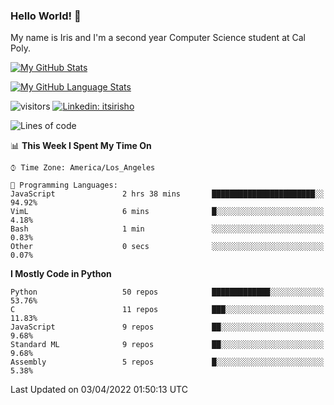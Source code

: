 ### Hello World! 👋

My name is Iris and I'm a second year Computer Science student at Cal Poly. 


[![My GitHub Stats](https://github-readme-stats.vercel.app/api?username=sleepyStick&show_icons=true&&count_private=true&include_all_commits=true&theme=buefy)]()

[![My GitHub Language Stats](https://github-readme-stats.vercel.app/api/top-langs/?username=sleepyStick&langs_count=5&theme=buefy)]()

![visitors](https://visitor-badge.glitch.me/badge?page_id=sleepyStick.sleepyStick)
[![Linkedin: itsirisho](https://img.shields.io/badge/-itsirisho-informational?style=flat-square&logo=Linkedin&logoColor=white&link=https://www.linkedin.com/in/itsirisho/)](https://www.linkedin.com/in/itsirisho/)

<!--START_SECTION:waka-->
![Lines of code](https://img.shields.io/badge/From%20Hello%20World%20I%27ve%20Written-24%20Million%20lines%20of%20code-blue)

📊 **This Week I Spent My Time On** 

```text
⌚︎ Time Zone: America/Los_Angeles

💬 Programming Languages: 
JavaScript               2 hrs 38 mins       ███████████████████████░░   94.92% 
VimL                     6 mins              █░░░░░░░░░░░░░░░░░░░░░░░░   4.18% 
Bash                     1 min               ░░░░░░░░░░░░░░░░░░░░░░░░░   0.83% 
Other                    0 secs              ░░░░░░░░░░░░░░░░░░░░░░░░░   0.07%

```

**I Mostly Code in Python** 

```text
Python                   50 repos            █████████████░░░░░░░░░░░░   53.76% 
C                        11 repos            ███░░░░░░░░░░░░░░░░░░░░░░   11.83% 
JavaScript               9 repos             ██░░░░░░░░░░░░░░░░░░░░░░░   9.68% 
Standard ML              9 repos             ██░░░░░░░░░░░░░░░░░░░░░░░   9.68% 
Assembly                 5 repos             █░░░░░░░░░░░░░░░░░░░░░░░░   5.38%

```



 Last Updated on 03/04/2022 01:50:13 UTC
<!--END_SECTION:waka-->

<!--
**konanyuta/konanyuta** is a ✨ _special_ ✨ repository because its `README.md` (this file) appears on your GitHub profile.

Here are some ideas to get you started:

- 🔭 I’m currently working on ...
- 🌱 I’m currently learning ...
- 👯 I’m looking to collaborate on ...
- 🤔 I’m looking for help with ...
- 💬 Ask me about ...
- 📫 How to reach me: ...
- 😄 Pronouns: ...
- ⚡ Fun fact: ...
-->
